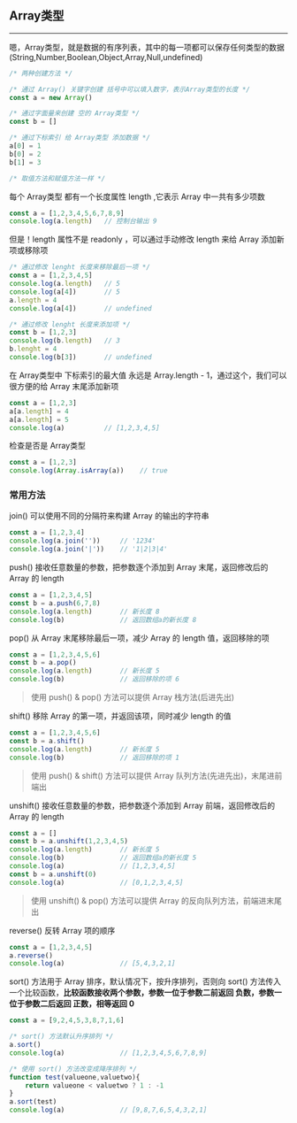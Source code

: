 ## Array类型

---

嗯，Array类型，就是数据的有序列表，其中的每一项都可以保存任何类型的数据(String,Number,Boolean,Object,Array,Null,undefined)
```javascript
/* 两种创建方法 */

/* 通过 Array() 关键字创建 括号中可以填入数字，表示Array类型的长度 */
const a = new Array()

/* 通过字面量来创建 空的 Array类型 */
const b = []

/* 通过下标索引 给 Array类型 添加数据 */
a[0] = 1
b[0] = 2
b[1] = 3

/* 取值方法和赋值方法一样 */
```

每个 Array类型 都有一个长度属性 length ,它表示 Array 中一共有多少项数
```javascript
const a = [1,2,3,4,5,6,7,8,9]
console.log(a.length)   // 控制台输出 9
```

但是！length 属性不是 readonly ，可以通过手动修改 length 来给 Array 添加新项或移除项
```javascript
/* 通过修改 lenght 长度来移除最后一项 */
const a = [1,2,3,4,5]
console.log(a.length)   // 5
console.log(a[4])       // 5
a.length = 4
console.log(a[4])       // undefined

/* 通过修改 lenght 长度来添加项 */
const b = [1,2,3]
console.log(b.length)   // 3
b.lenght = 4
console.log(b[3])       // undefined
```

在 Array类型中 下标索引的最大值 永远是 Array.length - 1，通过这个，我们可以很方便的给 Array 末尾添加新项
```javascript
const a = [1,2,3]
a[a.length] = 4
a[a.length] = 5
console.log(a)          // [1,2,3,4,5]
```

检查是否是 Array类型
```javascript
const a = [1,2,3]
console.log(Array.isArray(a))    // true
```

### 常用方法

join() 可以使用不同的分隔符来构建 Array 的输出的字符串
```javascript
const a = [1,2,3,4]
console.log(a.join(''))     // '1234'
console.log(a.join('|'))    // '1|2|3|4'
```

push() 接收任意数量的参数，把参数逐个添加到 Array 末尾，返回修改后的 Array 的 length
```javascript
const a = [1,2,3,4,5]
const b = a.push(6,7,8)
console.log(a.length)       // 新长度 8
console.log(b)              // 返回数组a的新长度 8
```

pop() 从 Array 末尾移除最后一项，减少 Array 的 length 值，返回移除的项
```javascript
const a = [1,2,3,4,5,6]
const b = a.pop()
console.log(a.length)       // 新长度 5
console.log(b)              // 返回移除的项 6
```

> 使用 push() & pop() 方法可以提供 Array 栈方法(后进先出)

shift() 移除 Array 的第一项，并返回该项，同时减少 length 的值
```javascript
const a = [1,2,3,4,5,6]
const b = a.shift()
console.log(a.length)       // 新长度 5
console.log(b)              // 返回移除的项 1
```

> 使用 push() & shift() 方法可以提供 Array 队列方法(先进先出)，末尾进前端出

unshift() 接收任意数量的参数，把参数逐个添加到 Array 前端，返回修改后的 Array 的 length
```javascript
const a = []
const b = a.unshift(1,2,3,4,5)
console.log(a.length)       // 新长度 5
console.log(b)              // 返回数组a的新长度 5
console.log(a)              // [1,2,3,4,5]
const b = a.unshift(0)
console.log(a)              // [0,1,2,3,4,5]
```

> 使用 unshift() & pop() 方法可以提供 Array 的反向队列方法，前端进末尾出

reverse() 反转 Array 项的顺序
```javascript
const a = [1,2,3,4,5]
a.reverse()
console.log(a)              // [5,4,3,2,1]
```

sort() 方法用于 Array 排序，默认情况下，按升序排列，否则向 sort() 方法传入一个比较函数，**比较函数接收两个参数，参数一位于参数二前返回 负数，参数一位于参数二后返回 正数，相等返回 0**
```javascript
const a = [9,2,4,5,3,8,7,1,6]

/* sort() 方法默认升序排列 */
a.sort()
console.log(a)              // [1,2,3,4,5,6,7,8,9]

/* 使用 sort() 方法改变成降序排列 */
function test(valueone,valuetwo){
    return valueone < valuetwo ? 1 : -1
}
a.sort(test)
console.log(a)              // [9,8,7,6,5,4,3,2,1]
```
